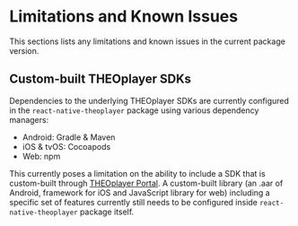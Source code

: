 # Limitations and Known Issues

This sections lists any limitations and known issues in the current package version.

## Custom-built THEOplayer SDKs

Dependencies to the underlying THEOplayer SDKs are currently configured in the `react-native-theoplayer` package using
various dependency managers:

- Android: Gradle & Maven
- iOS & tvOS: Cocoapods
- Web: npm

This currently poses a limitation on the ability to include a SDK that is custom-built through
[THEOplayer Portal](https://portal.theoplayer.com/).
A custom-built library (an .aar of Android, framework for iOS and JavaScript library for web)
including a specific set of features currently still needs to be configured inside
`react-native-theoplayer` package itself.
